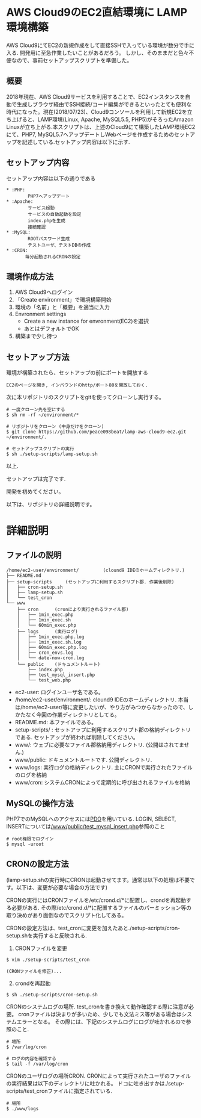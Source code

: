 
# AWS Cloud9のEC2直結環境に LAMP環境構築

AWS Cloud9にてEC2の新規作成をして直接SSHで入っている環境が数分で手に入る.
開発用に至急作業したいことがあるだろう。
しかし、そのままだと色々不便なので、事前セットアップスクリプトを準備した。

## 概要
2018年現在、AWS Cloud9サービスを利用することで、EC2インスタンスを自動で生成しブラウザ経由でSSH接続/コード編集ができるといったとても便利な時代になった。現在(2018/07/23)、Cloud9コンソールを利用して新規EC2を立ち上げると、LAMP環境(Linux, Apache, MySQL5.5, PHP5)がそろったAmazon Linuxが立ち上がる.本スクリプトは、上述のCloud9にて構築したLAMP環境EC2にて、PHP7, MySQL5.7へアップデートしWebページを作成するためのセットアップを記述している.セットアップ内容は以下に示す.

## セットアップ内容

セットアップ内容は以下の通りである
```
* :PHP:
		PHP7へアップデート
* :Apache:
		サービス起動
		サービスの自動起動を設定
		index.phpを生成
		接続確認
* :MySQL:
		ROOTパスワード生成
		テストユーザ、テストDBの作成
* :CRON:
       毎分起動されるCRONの設定
```

## 環境作成方法

1. AWS Cloud9へログイン
2. 「Create environment」で環境構築開始
3. 環境の「名前」と「概要」を適当に入力
4. Envronment settings
    * Create a new instance for envronment(EC2)を選択
    * あとはデフォルトでOK
5. 構築まで少し待つ


## セットアップ方法
環境が構築されたら、セットアップの前にポートを開放する

```
EC2のページを開き, インバウンドのhttp/ポート80を開放しておく.
```


次に本リポジトリのスクリプトをgitを使ってクローンし実行する。

```
# 一度クローン先を空にする
$ sh rm -rf ~/environment/*

# リポジトリをクローン (中身だけをクローン)
$ git clone https://github.com/peace098beat/lamp-aws-cloud9-ec2.git ~/environment/. 

# セットアップスクリプトの実行
$ sh ./setup-scripts/lamp-setup.sh
```

以上.

セットアップは完了です.

開発を初めてください。

以下は、リポジトリの詳細説明です。

# 詳細説明

## ファイルの説明

```
/home/ec2-user/environment/         (clound9 IDEのホームディレクトリ.)
├── README.md
├── setup-scripts     (セットアップに利用するスクリプト郡. 作業後削除)
│   ├── cron-setup.sh
│   ├── lamp-setup.sh
│   └── test_cron
└── www
    ├── cron      (cronにより実行されるファイル郡)
    │   ├── 1min_exec.php
    │   ├── 1min_exec.sh
    │   └── 60min_exec.php
    ├── logs      (実行ログ)
    │   ├── 1min_exec.php.log
    │   ├── 1min_exec.sh.log
    │   ├── 60min_exec.php.log
    │   ├── cron_envs.log
    │   └── date-now-cron.log
    └── public    (ドキュメントルート)
        ├── index.php
        ├── test_mysql_insert.php
        └── test_web.php
```

* ec2-user: ログインユーザ名である。
* /home/ec2-user/environment/: clound9 IDEのホームディレクトリ. 本当は/home/ec2-user/等に変更したいが、やり方がみつからなかったので、しかたなく今回の作業ディレクトリとしてる。
* README.md: 本ファイルである。
* setup-scripts/ : セットアップに利用するスクリプト郡の格納ディレクトリである. セットアップが終われば削除してください。
* www/: ウェブに必要なファイル郡格納用ディレクトリ. (公開はされてません.)
* www/public: ドキュメントルートです. 公開ディレクトリ.
* www/logs: 実行ログの格納ディレクトリ. 主にCRONで実行されたファイルのログを格納
* www/cron: システムCRONによって定期的に呼び出されるファイルを格納

## MySQLの操作方法

PHP7でのMySQLへのアクセスには[PDO](http://php.net/manual/ja/class.pdo.php)を用いている.
LOGIN, SELECT, INSERTについては[/www/public/test_mysql_insert.php](https://github.com/peace098beat/lamp-aws-cloud9-ec2/blob/master/www/public/test_mysql_insert.php)参照のこと

```
# root権限でログイン
$ mysql -uroot
```


## CRONの設定方法

(lamp-setup.shの実行時にCRONは起動させてます。通常は以下の処理は不要です。以下は、変更が必要な場合の方法です)

CRONの実行にはCRONファイルを/etc/crond.d/*に配置し、crondを再起動する必要がある.
その際/etc/crond.d/*に配置するファイルのパーミッション等の取り決めがあり面倒なのでスクリプト化してある。

CRONの設定方法は、test_cronに変更を加えたあと./setup-scripts/cron-setup.shを実行すると反映される.

1. CRONファイルを変更

```
$ vim ./setup-scripts/test_cron

(CRONファイルを修正)...

```

2. crondを再起動

 
```
$ sh ./setup-scripts/cron-setup.sh
```

CRONのシステムログの場所.
test_cronを書き換えて動作確認する際に注意が必要。
cronファイルは決まりが多いため、少しでも文法ミス等がある場合はシステムエラーとなる。
その際には、下記のシステムログにログが吐かれるので参照のこと.

```
# 場所
$ /var/log/cron

# ログの内容を確認する
$ tail -f /var/log/cron
```

CRONのユーザログの場所CRON. CRONによって実行されたユーザのファイルの実行結果は以下のディレクトリに吐かれる。
ドコに吐き出すかは./setup-scripts/test_cronファイルに指定されている.

```
# 場所
$ ./www/logs
```




